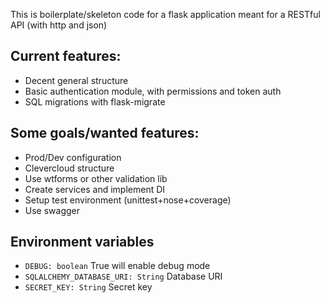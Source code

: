 This is boilerplate/skeleton code for a flask application meant for a RESTful API (with http and json)

## Current features:

 * Decent general structure
 * Basic authentication module, with permissions and token auth
 * SQL migrations with flask-migrate

## Some goals/wanted features:

 * Prod/Dev configuration
 * Clevercloud structure
 * Use wtforms or other validation lib
 * Create services and implement DI
 * Setup test environment (unittest+nose+coverage)
 * Use swagger

## Environment variables

 * `DEBUG: boolean` True will enable debug mode
 * `SQLALCHEMY_DATABASE_URI: String` Database URI
 * `SECRET_KEY: String` Secret key
